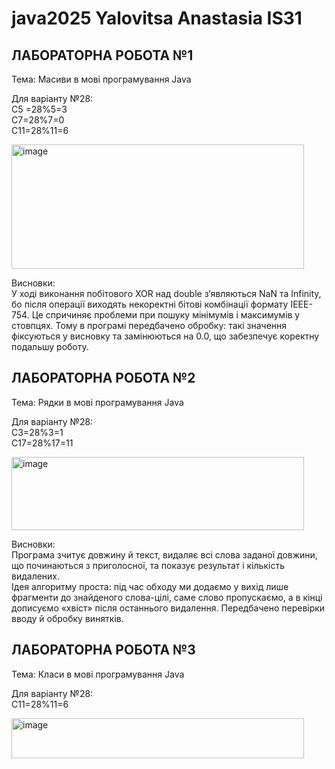 # java2025 Yalovitsa Anastasia IS31

## ЛАБОРАТОРНА РОБОТА №1 
Тема: Масиви в мові програмування Java  

Для варіанту №28:  
С5 =28%5=3   
C7=28%7=0  
C11=28%11=6  

<img width="468" height="199" alt="image" src="https://github.com/user-attachments/assets/7ef51eaf-85ba-402b-800f-7424f6ff45ca" />   

Висновки:   
У ході виконання побітового XOR над double з’являються NaN та Infinity, бо після операції виходять некоректні бітові комбінації формату IEEE-754. Це спричиняє проблеми при пошуку мінімумів і максимумів у стовпцях. Тому в програмі передбачено обробку: такі значення фіксуються у висновку та замінюються на 0.0, що забезпечує коректну подальшу роботу.

## ЛАБОРАТОРНА РОБОТА №2   
Тема: Рядки в мові програмування Java   

Для варіанту №28:    
С3=28%3=1   
С17=28%17=11   

<img width="468" height="117" alt="image" src="https://github.com/user-attachments/assets/f568391e-25d8-4399-81d3-4cdb0a71ff17" />   

Висновки:    
Програма зчитує довжину й текст, видаляє всі слова заданої довжини, що починаються з приголосної, та показує результат і кількість видалених.    
Ідея алгоритму проста: під час обходу ми додаємо у вихід лише фрагменти до знайденого слова-цілі, саме слово пропускаємо, а в кінці дописуємо «хвіст» після останнього видалення. Передбачено перевірки вводу й обробку винятків.

## ЛАБОРАТОРНА РОБОТА №3   
Тема: Класи в мові програмування Java     

Для варіанту №28:    
С11=28%11=6   

<img width="468" height="64" alt="image" src="https://github.com/user-attachments/assets/e89d13ed-3e72-4163-9867-0ccefdad3b2e" />

  
